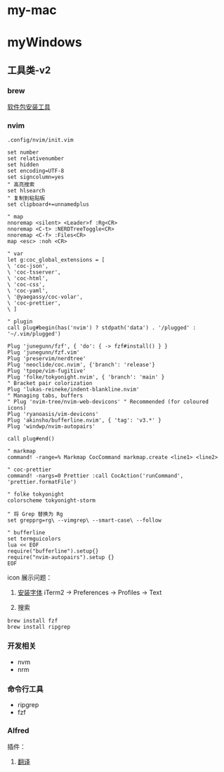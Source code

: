 # my-mac
# myWindows
## 工具类-v2

### brew
[软件包安装工具](https://brew.sh/)

### nvim


`.config/nvim/init.vim`

```
set number
set relativenumber
set hidden
set encoding=UTF-8
set signcolumn=yes
" 高亮搜索
set hlsearch
" 复制到粘贴板
set clipboard+=unnamedplus

" map
nnoremap <silent> <Leader>f :Rg<CR>
nnoremap <C-t> :NERDTreeToggle<CR>
nnoremap <C-f> :Files<CR>
map <esc> :noh <CR>

" var
let g:coc_global_extensions = [
\ 'coc-json',
\ 'coc-tsserver',
\ 'coc-html',
\ 'coc-css',
\ 'coc-yaml',
\ '@yaegassy/coc-volar',
\ 'coc-prettier',
\ ]

" plugin
call plug#begin(has('nvim') ? stdpath('data') . '/plugged' : '~/.vim/plugged')

Plug 'junegunn/fzf', { 'do': { -> fzf#install() } }
Plug 'junegunn/fzf.vim'
Plug 'preservim/nerdtree'
Plug 'neoclide/coc.nvim', {'branch': 'release'}
Plug 'tpope/vim-fugitive'
Plug 'folke/tokyonight.nvim', { 'branch': 'main' }
" Bracket pair colorization
Plug 'lukas-reineke/indent-blankline.nvim'
" Managing tabs, buffers
" Plug 'nvim-tree/nvim-web-devicons' " Recommended (for coloured icons)
Plug 'ryanoasis/vim-devicons'
Plug 'akinsho/bufferline.nvim', { 'tag': 'v3.*' }
Plug 'windwp/nvim-autopairs'

call plug#end()

" markmap
command! -range=% Markmap CocCommand markmap.create <line1> <line2>

" coc-prettier
command! -nargs=0 Prettier :call CocAction('runCommand', 'prettier.formatFile')

" folke tokyonight
colorscheme tokyonight-storm

" 将 Grep 替换为 Rg
set grepprg=rg\ --vimgrep\ --smart-case\ --follow

" bufferline
set termguicolors
lua << EOF
require("bufferline").setup{}
require("nvim-autopairs").setup {}
EOF

```
icon 展示问题：
1. [安装字体](https://github.com/ryanoasis/nerd-fonts#option-4-homebrew-fonts)
iTerm2 → Preferences → Profiles → Text

2. 搜索
```shell
brew install fzf
brew install ripgrep
```

### 开发相关

- nvm
- nrm

### 命令行工具

- ripgrep
- fzf

### Alfred

插件：
1. [翻译](https://github.com/wensonsmith/YoudaoTranslator)

